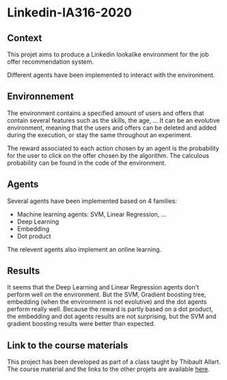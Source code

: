 # Linkedin-IA316-2020

## Context

This projet aims to produce a Linkedin lookalike environment for the job offer recommendation system.

Different agents have been implemented to interact with the environment.

## Environnement

The environment contains a specified amount of users and offers that contain several features such as the skills, the age, ... It can be an evolutive environment, meaning that the users and offers can be deleted and added during the execution, or stay the same throughout an experiment.

The reward associated to each action chosen by an agent is the probability for the user to click on the offer chosen by the algorithm. The calculous probability can be found in the code of the environment.

## Agents

Several agents have been implemented based on 4 families:
- Machine learning agents: SVM, Linear Regression, ...
- Deep Learning
- Embedding
- Dot product

The relevent agents also implement an online learning.

## Results

It seems that the Deep Learning and Linear Regression agents don't perform well on the environment. But the SVM, Gradient boosting tree, embedding (when the environment is not evolutive) and the dot agents perform really well. Because the reward is partly based on a dot product, the embedding and dot agents results are not surprising, but the SVM and gradient boosting results were better than expected.

## Link to the course materials

This project has been developed as part of a class taught by Thibault Allart. The course material and the links to the other projets are available [here](https://github.com/thibaultallart/IA316-2020). 
